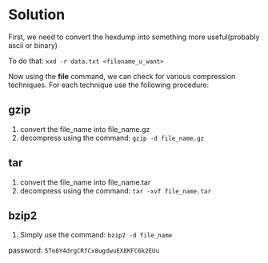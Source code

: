 # Solution

First, we need to convert the hexdump into something more useful(probably ascii or binary)

To do that:
	`xxd -r data.txt <filename_u_want>`

Now using the **file** command, we can check for various compression techniques. For each technique use the following procedure:

## gzip

1. convert the file_name into file_name.gz
2. decompress using the command: `gzip -d file_name.gz`

## tar

1. convert the file_name into file_name.tar
2. decompress using the command: `tar -xvf file_name.tar`

## bzip2

1. Simply use the command: `bzip2 -d file_name`

password: `5Te8Y4drgCRfCx8ugdwuEX8KFC6k2EUu`


